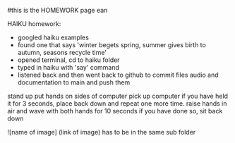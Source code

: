 #this is the HOMEWORK page ean

HAIKU homework: 
- googled haiku examples
- found one that says 'winter begets spring, summer gives birth to autumn, seasons recycle time'
- opened terminal, cd to haiku folder
- typed in haiku with 'say' command
- listened back and then went back to github to commit files audio and documentation to main and push them

stand up
put hands on sides of computer
pick up computer
if you have held it for 3 seconds, place back down and repeat one more time.
raise hands in air and wave with both hands for 10 seconds
if you have done so, sit back down

![name of image] (link of image)
has to be in the same sub folder
